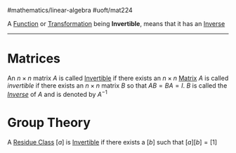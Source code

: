 #mathematics/linear-algebra #uoft/mat224 

A [Function](../MAT235%20Notes/Function.md) or [Transformation](../MAT223%20Notes/Transformation.md) being **Invertible**, means that it has an [Inverse](Inverse.md)

---
# Matrices
An $n\times n$ matrix $A$ is called [Invertible](.md) if there exists an $n\times n$ [Matrix](Matrix.md) $A$ is called *invertible* if there exists an $n\times n$ matrix $B$ so that $AB=BA=I$. $B$  is called the *[Inverse](Inverse.md)* of $A$ and is denoted by $A^{-1}$

# Group Theory
A [Residue Class](../MAT301%20Notes/Residue%20Class.md) $[a]$ is [Invertible](.md) if there exists a $[b]$ such that $[a][b]=[1]$